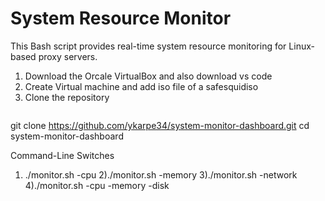 # System Resource Monitor

This Bash script provides real-time system resource monitoring for Linux-based proxy servers.

1) Download the Orcale VirtualBox and also download vs code
2) Create Virtual machine and add iso file of a safesquidiso
3) Clone the repository
   ```bash
git clone https://github.com/ykarpe34/system-monitor-dashboard.git
cd system-monitor-dashboard

Command-Line Switches
1) ./monitor.sh -cpu
2)./monitor.sh -memory
3)./monitor.sh -network
4)./monitor.sh -cpu -memory -disk
